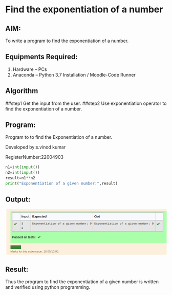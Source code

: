 # Find the exponentiation of a number

## AIM:
To write a program to find the exponentiation of a number.

## Equipments Required:
1. Hardware – PCs
2. Anaconda – Python 3.7 Installation / Moodle-Code Runner

## Algorithm
##step1
Get the input from the user.
##step2 
Use exponentiation operator to find the exponentiation of a number.

## Program:
Program to to find the Exponentiation of a number.

 Developed by:s.vinod kumar
 
 RegisterNumber:22004903

``` python
n1=int(input())
n2=int(input())
result=n1**n2
print("Exponentiation of a given number:",result)
```

## Output:
![exponentiation of a number](/OUTPUT.png)


## Result:
Thus the program to find the exponentiation of a given number is written and verified using python programming.
